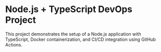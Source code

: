 # Node.js + TypeScript DevOps Project

This project demonstrates the setup of a Node.js application with TypeScript, Docker containerization, and CI/CD integration using GitHub Actions.
